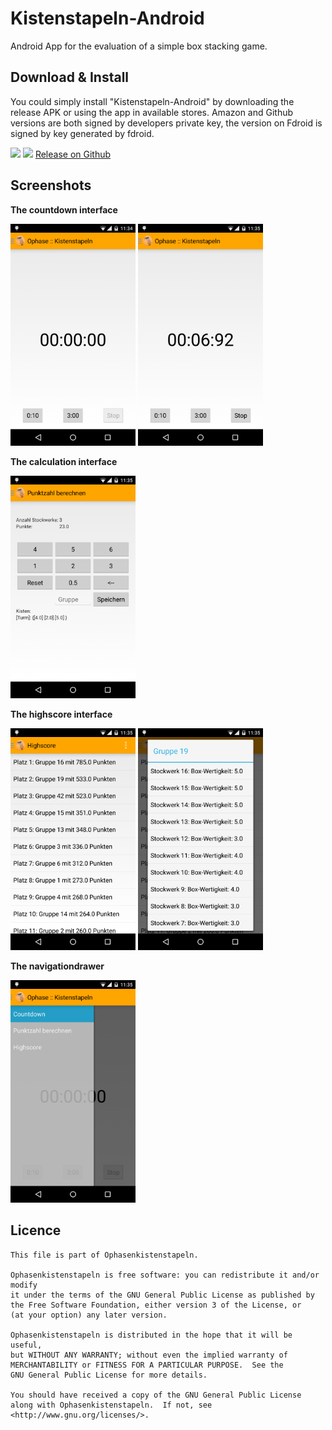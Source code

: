 # Kistenstapeln-Android
Android App for the evaluation of a simple box stacking game.

## Download & Install
You could simply install "Kistenstapeln-Android" by downloading the release APK or using the app in available stores.
Amazon and Github versions are both signed by developers private key, the version on Fdroid is signed by key generated by fdroid.

[<img src="https://d120.github.io/Kistenstapeln-Android/images/badge-amazon.png" width="100px">](http://www.amazon.com/TN-D120-Kistenstapeln/dp/B00V29ZX0U)
[<img src="https://d120.github.io/Kistenstapeln-Android/images/badge-fdroid.png" width="100px">](https://f-droid.org/repository/browse/?fdid=de.d120.ophasekistenstapeln)
[Release on Github](https://github.com/d120/Kistenstapeln-Android/releases)

## Screenshots
**The countdown interface**

<img src="./screenshots/2015-03-18-kistenstapeln-countdown_1.png" width="200px">
<img src="./screenshots/2015-03-18-kistenstapeln-countdown_2.png" width="200px">

**The calculation interface**

<img src="./screenshots/2015-03-18-kistenstapeln-calculate.png" width="200px">

**The highscore interface**

<img src="./screenshots/2015-03-18-kistenstapeln-highscore_1.png" width="200px">
<img src="./screenshots/2015-03-18-kistenstapeln-highscore_2.png" width="200px">

**The navigationdrawer**

<img src="./screenshots/2015-03-18-kistenstapeln-navigation.png" width="200px">

## Licence
```
This file is part of Ophasenkistenstapeln.

Ophasenkistenstapeln is free software: you can redistribute it and/or modify
it under the terms of the GNU General Public License as published by
the Free Software Foundation, either version 3 of the License, or
(at your option) any later version.

Ophasenkistenstapeln is distributed in the hope that it will be useful,
but WITHOUT ANY WARRANTY; without even the implied warranty of
MERCHANTABILITY or FITNESS FOR A PARTICULAR PURPOSE.  See the
GNU General Public License for more details.

You should have received a copy of the GNU General Public License
along with Ophasenkistenstapeln.  If not, see <http://www.gnu.org/licenses/>.
```
